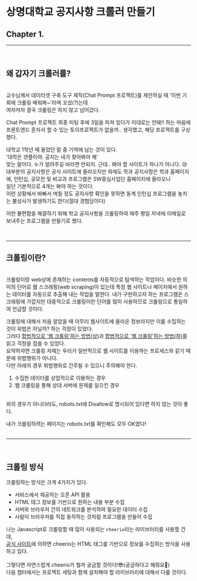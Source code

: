 # 상명대학교 공지사항 크롤러 만들기  

## Chapter 1.
---
<br/>

## 왜 갑자기 크롤러를?
<br/>
교수님께서 데이터셋 구축 도구 제작(Chat Prompt 프로젝트)를 제안하실 때 '이번 기회에 크롤링 배워봐~'라며 꼬셨(?)는데  <br/>
여차저차 결국 크롤링은 하지 않고 넘어갔다.  

Chat Prompt 프로젝트 최종 미팅 후에 3일을 퍼져 있다가 이대로는 안돼!! 하는 마음에 <br/>
프론트엔드 혼자서 할 수 있는 토이프로젝트가 없을까.. 생각했고, 해당 프로젝트를 구상했다.  

대학교 1학년 때 들었던 말 중 기억에 남는 것이 있다.  
'대학은 갠플이야. 공지는 네가 찾아봐야 해'  
맞는 말이다. 누가 알려주길 바라면 안되지. 근데.. 봐야 할 사이트가 하나가 아니다. 😢  
대부분의 공지사항은 공식 사이트에 올라오지만 외에도 학과 공지사항은 학과 홈페이지에, 인턴십, 공모전 및 비교과 프로그램은 SW중심사업단 홈페이지에 올라오니  
일단 기본적으로 4개는 봐야 하는 것이다.  
이런 상황에서 바빠서 며칠 정도 공지사항 확인을 못하면 동계 인턴십 프로그램을 놓치는 불상사가 발생하기도 한다(절대 경험담이다)

이런 불편함을 해결하기 위해 학교 공지사항을 크롤링하여 매주 평일 저녁에 이메일로 보내주는 프로그램을 만들기로 했다.

<br>

---

## 크롤링이란?  
<br/>
크롤링이랑 web상에 존재하는 contents를 자동적으로 탐색하는 작업이다.  
비슷한 의미의 단어로 웹 스크래핑(web scraping)이 있는데  
특정 웹 사이트나 페이지에서 원하는 데이터를 자동으로 추출해 내는 작업을 말한다.  
내가 구현하고자 하는 프로그램은 스크래핑에 가깝지만  
대중적으로 크롤링이란 단어를 많이 사용하므로 크롤링으로 통일하여 언급할 것이다.  
  
<br>

크롤링에 대해서 처음 알았을 때  아무리 웹사이트에 올라온 정보라지만 이를 수집하는 것이 위법은 아닐까? 하는 걱정이 있었다.  
그러다 [합법적으로 '웹 크롤링'하는 방법(상)](https://yozm.wishket.com/magazine/detail/877/)과 [합법적으로 '웹 크롤링'하는 방법(하)](https://yozm.wishket.com/magazine/detail/878/)를 읽고 걱정을 접을 수 있었다.  
요약하자면 크롤링 자체는 우리가 일반적으로 웹 사이트를 이용하는 프로세스와 같기 때문에 위법행위가 아니다.  
다만 아래의 경우 위법행위로 간주될 수 있으니 주의해야 한다.
1. 수집한 데이터를 상업적으로 이용하는 경우
2. 웹 크롤링을 통해 상대 서버에 문제를 일으킨 경우  

<br/>
위의 경우가 아니더라도, robots.txt에 Disallow로 명시되어 있다면 하지 않는 것이 좋다.  

내가 크롤링하려는 페이지는 robotx.txt를 확인해도 모두 OK였다!
<br/>
<br/>

---
<br/>

## 크롤링 방식
크롤링하는 방식은 크게 4가지가 있다.

- 서비스에서 제공하는 오픈 API 활용
- HTML 태그 정보를 기반으로 원하는 내용 부분 수집
- 서버와 브라우저 간의 네트워크를 분석하여 필요한 데이터 수집
- 사람이 브라우저를 직접 동작하는 것처럼 프로그램을 만들어 수집

나는 Javascript로 크롤링할 때 많이 사용되는 `cheerio`라는 라이브러리를 사용할 건데,  
[공식 사이트](https://cheerio.js.org/)에 의하면 cheerio는 HTML 태그를 기반으로 정보를 수집하는 방식을 사용하고 있다.  
<br/>
그렇다면 자연스럽게 cheerio가 뭘까 궁금할 것이다!😎(궁금하다고 해줘요🥹)  
다음 챕터에서는 프로젝트 세팅과 함께 설치해야 할 라이브러리에 대해서 다룰 것이다.